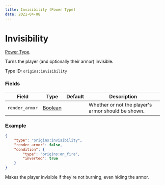```yaml
---
title: Invisibility (Power Type)
date: 2021-04-08
---
```

# Invisibility

[Power Type](../power_types.md).

Turns the player (and optionally their armor) invisible.

Type ID: `origins:invisibility`

### Fields

Field  | Type | Default | Description
-------|------|---------|-------------
`render_armor` | [Boolean](../data_types/boolean.md) | | Whether or not the player's armor should be shown.

### Example
```json
{
  	"type": "origins:invisibility",
	"render_armor": false,
	"condition": {
		"type": "origins:on_fire",
		"inverted": true
	}
}
```
Makes the player invisible if they're not burning, even hiding the armor.
